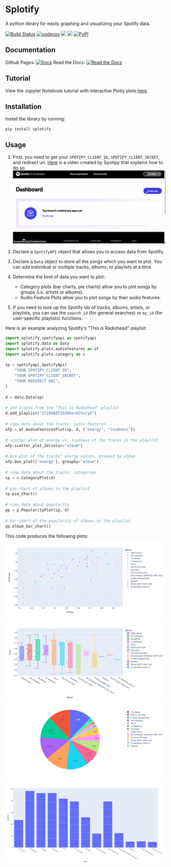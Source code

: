 # Splotify

A python library for easily graphing and visualizing your Spotify data.

[![Build Status](https://github.com/cordeliachen/splotify/workflows/Build%20Status/badge.svg?branch=main)](https://github.com/cordeliachen/splotify/actions?query=workflow%3A%22Build+Status%22)
[![codecov](https://codecov.io/gh/cordeliachen/splotify/branch/main/graph/badge.svg)](https://codecov.io/gh/cordeliachen/splotify)
![](https://img.shields.io/badge/license-Apache--2.0-blue)
![](https://img.shields.io/github/issues/cordeliachen/splotify)
[![PyPI](https://img.shields.io/pypi/v/splotify)](https://pypi.org/project/splotify/)

## Documentation

Github Pages: [![Docs](https://img.shields.io/badge/Github-Pages-brightgreen)](https://cordeliachen.github.io/splotify/)
Read the Docs: [![Read the Docs](https://img.shields.io/readthedocs/splotify)](https://splotify.readthedocs.io/en/latest/)

## Tutorial

View the Jupyter Notebook tutorial with interactive Plotly plots [here](https://colab.research.google.com/drive/14jXAa_LertvDA4oHT148vWpNIDBiYZ5O?usp=sharing).

## Installation

Install the library by running:

`pip install splotify`

## Usage

1. First, you need to get your `SPOTIPY_CLIENT_ID`, `SPOTIPY_CLIENT_SECRET`, and redirect uri. [Here](https://www.youtube.com/watch?v=3RGm4jALukM) is a video created by Spotipy that explains how to do so.
   ![](https://github.com/cordeliachen/splotify/blob/docs/examples/splotifydemo.gif)

2. Declare a `SpotifyAPI` object that allows you to access data from Spotify.

3. Declare a `Data` object to store all the songs which you want to plot. You can add individual or multiple tracks, albums, or playlists at a time.

4. Determine the kind of data you want to plot:

   - Category plots (bar charts, pie charts) allow you to plot songs by groups (i.e. artists or albums).
   - Audio Feature Plots allow you to plot songs by their audio features.

5. If you need to look up the Spotify ids of tracks, albums, artists, or playlists, you can use the `search_id` (for general searches) or `my_id` (for user-specific playlists) functions.

Here is an example analyzing Spotify's "This is Radiohead" playlist:

```python
import splotify.spotifyapi as spotifyapi
import splotify.data as data
import splotify.plots.audiofeatures as af
import splotify.plots.category as c

sp = spotifyapi.SpotifyApi(
    "YOUR SPOTIPY_CLIENT_ID",
    "YOUR SPOTIPY_CLIENT_SECRET",
    "YOUR REDIRECT URI",
)

d = data.Data(sp)

# add tracks from the "This is Radiohead" playlist
d.add_playlist("37i9dQZF1DZ06evO2VxlyE")

# view data about the tracks' audio features
afp = af.AudioFeaturesPlot(sp, d, ["energy", "loudness"])

# scatter plot of energy vs. loudness of the tracks in the playlist
afp.scatter_plot_2d(color="album")

# box plot of the tracks' energy values, grouped by album
afp.box_plot(["energy"], groupby="album")

# view data about the tracks' categories
cp = c.CategoryPlot(d)

# pie chart of albums in the playlist
cp.pie_chart()

# view data about popularity
pp = p.PopularityPlot(sp, d)

# bar chart of the popularity of albums in the playlist
pp.album_bar_chart()

```

This code produces the following plots:
![](/examples/radiohead_scatter_plot.png)
![](/examples/radiohead_box_plot.png)
![](/examples/radiohead_pie_chart.png)
![](/examples/radiohead_album_box_plot.png)
